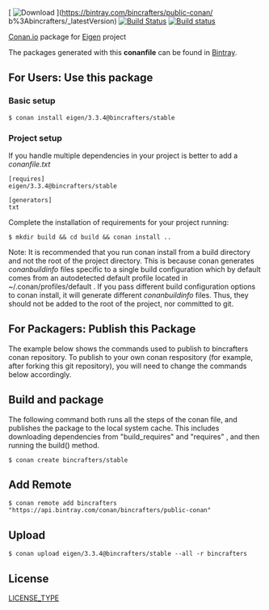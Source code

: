 [ ![Download](https://api.bintray.com/packages/bincrafters/public-conan/conan-eigen%3Abincrafters/images/download.svg) ](https://bintray.com/bincrafters/public-conan/ b%3Abincrafters/_latestVersion)
[![Build Status](https://travis-ci.org/bincrafters/conan-eigen.svg?branch=stable%2F0.0.0)](https://travis-ci.org/bincrafters/conan-eigen)
[![Build status](https://ci.appveyor.com/api/projects/status/sxs9n6vb8nqa92l5?svg=true)](https://ci.appveyor.com/project/BinCrafters/conan-eigen)

[Conan.io](https://conan.io) package for [Eigen](http://eigen.tuxfamily.org/) project

The packages generated with this **conanfile** can be found in [Bintray](https://bintray.com/bincrafters/public-conan/conan-eigen%3Abincrafters).

## For Users: Use this package

### Basic setup

    $ conan install eigen/3.3.4@bincrafters/stable

### Project setup

If you handle multiple dependencies in your project is better to add a *conanfile.txt*

    [requires]
    eigen/3.3.4@bincrafters/stable

    [generators]
    txt

Complete the installation of requirements for your project running:

    $ mkdir build && cd build && conan install ..

Note: It is recommended that you run conan install from a build directory and not the root of the project directory.  This is because conan generates *conanbuildinfo* files specific to a single build configuration which by default comes from an autodetected default profile located in ~/.conan/profiles/default .  If you pass different build configuration options to conan install, it will generate different *conanbuildinfo* files.  Thus, they should not be added to the root of the project, nor committed to git.

## For Packagers: Publish this Package

The example below shows the commands used to publish to bincrafters conan repository. To publish to your own conan respository (for example, after forking this git repository), you will need to change the commands below accordingly.

## Build and package

The following command both runs all the steps of the conan file, and publishes the package to the local system cache.  This includes downloading dependencies from "build_requires" and "requires" , and then running the build() method.

    $ conan create bincrafters/stable

## Add Remote

    $ conan remote add bincrafters "https://api.bintray.com/conan/bincrafters/public-conan"

## Upload

    $ conan upload eigen/3.3.4@bincrafters/stable --all -r bincrafters

## License
[LICENSE_TYPE](LICENSE)
